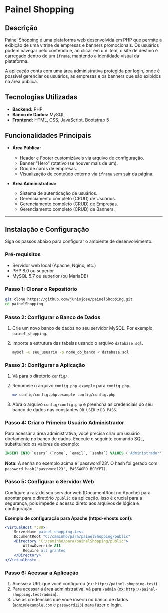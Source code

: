 # Painel Shopping

## Descrição

Painel Shopping é uma plataforma web desenvolvida em PHP que permite a exibição de uma vitrine de empresas e banners promocionais. Os usuários podem navegar pelo conteúdo e, ao clicar em um item, o site de destino é carregado dentro de um `iframe`, mantendo a identidade visual da plataforma.

A aplicação conta com uma área administrativa protegida por login, onde é possível gerenciar os usuários, as empresas e os banners que são exibidos na área pública.

## Tecnologias Utilizadas

*   **Backend:** PHP
*   **Banco de Dados:** MySQL
*   **Frontend:** HTML, CSS, JavaScript, Bootstrap 5

## Funcionalidades Principais

*   **Área Pública:**
    *   Header e Footer customizáveis via arquivo de configuração.
    *   Banner "Hero" rotativo (se houver mais de um).
    *   Grid de cards de empresas.
    *   Visualização de conteúdo externo via `iframe` sem sair da página.

*   **Área Administrativa:**
    *   Sistema de autenticação de usuários.
    *   Gerenciamento completo (CRUD) de Usuários.
    *   Gerenciamento completo (CRUD) de Empresas.
    *   Gerenciamento completo (CRUD) de Banners.

---

## Instalação e Configuração

Siga os passos abaixo para configurar o ambiente de desenvolvimento.

### Pré-requisitos

*   Servidor web local (Apache, Nginx, etc.)
*   PHP 8.0 ou superior
*   MySQL 5.7 ou superior (ou MariaDB)

### Passo 1: Clonar o Repositório

```bash
git clone https://github.com/juniojose/painelShopping.git
cd painelShopping
```

### Passo 2: Configurar o Banco de Dados

1.  Crie um novo banco de dados no seu servidor MySQL. Por exemplo, `painel_shopping`.
2.  Importe a estrutura das tabelas usando o arquivo `database.sql`.

    ```bash
    mysql -u seu_usuario -p nome_do_banco < database.sql
    ```

### Passo 3: Configurar a Aplicação

1.  Vá para o diretório `config/`.
2.  Renomeie o arquivo `config.php.example` para `config.php`.

    ```bash
    mv config/config.php.example config/config.php
    ```
3.  Abra o arquivo `config/config.php` e preencha as credenciais do seu banco de dados nas constantes `DB_USER` e `DB_PASS`.

### Passo 4: Criar o Primeiro Usuário Administrador

Para acessar a área administrativa, você precisa criar um usuário diretamente no banco de dados. Execute o seguinte comando SQL, substituindo os valores de exemplo:

```sql
INSERT INTO `users` (`nome`, `email`, `senha`) VALUES ('Administrador', 'admin@example.com', '$2y$10$3lJ.E/3Q2.E1Z.E2Y.E3X.E4U.E5V.E6W.E7X.E8Y.E9Z'); -- A senha é 'password123'
```
**Nota:** A senha no exemplo acima é 'password123'. O hash foi gerado com `password_hash('password123', PASSWORD_BCRYPT)`.

### Passo 5: Configurar o Servidor Web

Configure a raiz do seu servidor web (DocumentRoot no Apache) para apontar para o diretório `/public` da aplicação. Isso é crucial para a segurança, pois impede o acesso direto aos arquivos de lógica e configuração.

**Exemplo de configuração para Apache (httpd-vhosts.conf):**
```apache
<VirtualHost *:80>
    ServerName painel-shopping.test
    DocumentRoot "C:/caminho/para/painelShopping/public"
    <Directory "C:/caminho/para/painelShopping/public">
        AllowOverride All
        Require all granted
    </Directory>
</VirtualHost>
```

### Passo 6: Acessar a Aplicação

1.  Acesse a URL que você configurou (ex: `http://painel-shopping.test`).
2.  Para acessar a área administrativa, vá para `/admin` (ex: `http://painel-shopping.test/admin`).
3.  Use as credenciais que você inseriu no banco de dados (`admin@example.com` e `password123`) para fazer o login.
